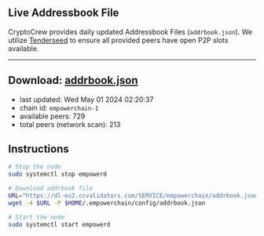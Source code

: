 ## Live Addressbook File

CryptoCrew provides daily updated Addressbook Files (`addrbook.json`). We utilize [Tenderseed](https://github.com/binaryholdings/tenderseed) to ensure all provided peers have open P2P slots available.

---
**Download: [addrbook.json](https://dl-eu2.ccvalidators.com/SERVICE/empowerchain/addrbook.json)**
---

- last updated: Wed May 01 2024 02:20:37
- chain id: `empowerchain-1`
- available peers: 729
- total peers (network scan): 213

## Instructions
```sh
# Stop the node
sudo systemctl stop empowerd

# Download addrbook file
URL="https://dl-eu2.ccvalidators.com/SERVICE/empowerchain/addrbook.json"
wget -4 $URL -P $HOME/.empowerchain/config/addrbook.json

# Start the node
sudo systemctl start empowerd
```
